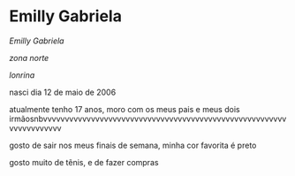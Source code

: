<H1>Emilly Gabriela</H1>

<p><em>Emilly Gabriela</em></p>
<p><em>zona norte</em></p>
<p><em>lonrina</em></p>

<p>nasci dia 12 de maio de 2006</p>
<p> atualmente tenho 17 anos, moro com os meus pais e meus dois irmãosnbvvvvvvvvvvvvvvvvvvvvvvvvvvvvvvvvvvvvvvvvvvvvvvvvvvvvvvvvvvvvvvvvvvvv</p>
<p> gosto de sair nos meus finais de semana, minha cor favorita é preto</p>
<p> gosto muito de tẽnis, e de fazer compras</p>
